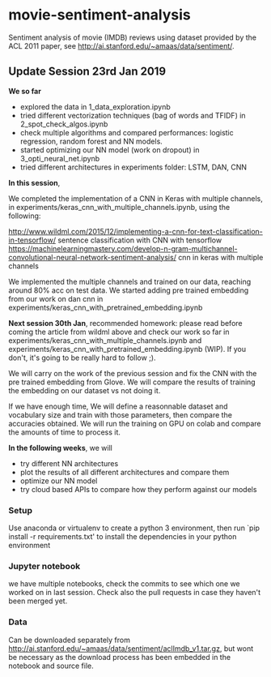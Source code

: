 # movie-sentiment-analysis
Sentiment analysis of movie (IMDB) reviews using dataset provided by the ACL 2011 paper, see http://ai.stanford.edu/~amaas/data/sentiment/.

## Update Session 23rd Jan 2019 

**We so far**
- explored the data in 1_data_exploration.ipynb
- tried different vectorization techniques (bag of words and TFIDF) in 2_spot_check_algos.ipynb
- check multiple algorithms and compared performances: logistic regression, random forest and NN models. 
- started optimizing our NN model (work on dropout) in 3_opti_neural_net.ipynb
- tried different architectures in experiments folder: LSTM, DAN, CNN

**In this session**, 

We completed the implementation of a CNN in Keras with multiple channels, in experiments/keras_cnn_with_multiple_channels.ipynb, using the following:

http://www.wildml.com/2015/12/implementing-a-cnn-for-text-classification-in-tensorflow/ sentence classification with CNN with tensorflow
https://machinelearningmastery.com/develop-n-gram-multichannel-convolutional-neural-network-sentiment-analysis/ cnn in keras with multiple channels

We implemented the multiple channels and trained on our data, reaching around 80% acc on test data. We started adding pre trained embedding from our work on dan cnn in experiments/keras_cnn_with_pretrained_embedding.ipynb

**Next session 30th Jan**, 
recommended homework: please read before coming the article from wildml above and check our work so far in experiments/keras_cnn_with_multiple_channels.ipynb and experiments/keras_cnn_with_pretrained_embedding.ipynb (WIP). If you don't, it's going to be really hard to follow ;).

We will carry on the work of the previous session and fix the CNN with the pre trained embedding from Glove. We will compare the results of training the embedding on our dataset vs not doing it.

If we have enough time, We will define a reasonnable dataset and vocabulary size and train with those parameters, then compare the accuracies obtained. We will run the training on GPU on colab and compare the amounts of time to process it.

**In the following weeks**, we will
- try different NN architectures
- plot the results of all different architectures and compare them
- optimize our NN model
- try cloud based APIs to compare how they perform against our models


### Setup
Use anaconda or virtualenv to create a python 3 environment, then
run `pip install -r requirements.txt' to install the dependencies in your python environment

### Jupyter notebook
we have multiple notebooks, check the commits to see which one we worked on in last session. Check also the pull requests in case they haven't been merged yet.


### Data 

Can be downloaded separately from http://ai.stanford.edu/~amaas/data/sentiment/aclImdb_v1.tar.gz, but wont be necessary as the download process has been embedded in the notebook and source file.
